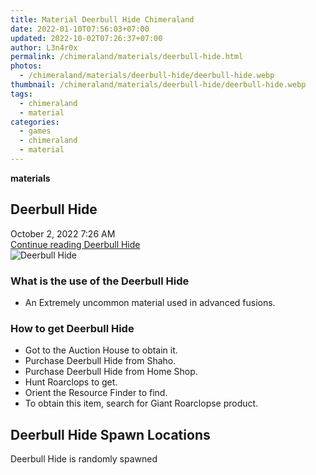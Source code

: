 ```yaml
---
title: Material Deerbull Hide Chimeraland
date: 2022-01-10T07:56:03+07:00
updated: 2022-10-02T07:26:37+07:00
author: L3n4r0x
permalink: /chimeraland/materials/deerbull-hide.html
photos:
  - /chimeraland/materials/deerbull-hide/deerbull-hide.webp
thumbnail: /chimeraland/materials/deerbull-hide/deerbull-hide.webp
tags:
  - chimeraland
  - material
categories:
  - games
  - chimeraland
  - material
---
```


<link
  rel="stylesheet"
  href="https://rawcdn.githack.com/dimaslanjaka/Web-Manajemen/870a349/css/bootstrap-5-3-0-alpha3-wrapper.css"
/>
<section id="bootstrap-wrapper">
  <div data-bs-theme="dark">
    <div
      class="row g-0 border rounded overflow-hidden flex-md-row mb-4 shadow-sm position-relative bg-dark text-light"
    >
      <div class="col p-4 d-flex flex-column position-static">
        <strong class="d-inline-block mb-2 text-success">materials</strong>
        <h2 class="mb-0">Deerbull Hide</h2>
        <div class="mb-1 text-muted">October 2, 2022 7:26 AM</div>
        <a
          href="/chimeraland/materials/deerbull-hide.html"
          class="stretched-link d-none text-primary"
          >Continue reading Deerbull Hide</a
        >
      </div>
      <div class="col-auto d-none d-md-block d-lg-block">
        <img
          src="https://www.webmanajemen.com/chimeraland/materials/deerbull-hide/deerbull-hide.webp"
          alt="Deerbull Hide"
        />
      </div>
    </div>
    <div class="row">
      <div class="col-lg-6 col-12 mb-2">
        <div class="card">
          <div class="card-body">
            <h3 class="card-title">What is the use of the Deerbull Hide</h3>
            <div class="card-text">
              <ul>
                <li>
                  An Extremely uncommon material used in advanced fusions.
                </li>
              </ul>
            </div>
          </div>
        </div>
      </div>
      <div class="col-lg-6 col-12 mb-2">
        <div class="card">
          <div class="card-body">
            <h3 class="card-title">How to get Deerbull Hide</h3>
            <div class="card-text">
              <ul>
                <li>Got to the Auction House to obtain it.</li>
                <li>Purchase Deerbull Hide from Shaho.</li>
                <li>Purchase Deerbull Hide from Home Shop.</li>
                <li>Hunt Roarclops to get.</li>
                <li>Orient the Resource Finder to find.</li>
                <li>
                  To obtain this item, search for Giant Roarclopse product.
                </li>
              </ul>
            </div>
          </div>
        </div>
      </div>
      <div class="col-12 mb-2">
        <h2>Deerbull Hide Spawn Locations</h2>
        <p>Deerbull Hide is randomly spawned</p>
      </div>
    </div>
  </div>
</section>